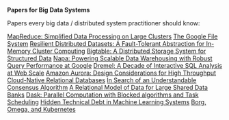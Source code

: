 __Papers for Big Data Systems__

Papers every big data / distributed system practitioner should know:

[MapReduce: Simplified Data Processing on Large Clusters][map-reduce]
[The Google File System][gfs]
[Resilient Distributed Datasets: A Fault-Tolerant Abstraction for In-Memory Cluster Computing][spark]
[Bigtable: A Distributed Storage System for Structured Data][bigtable]
[Napa: Powering Scalable Data Warehousing with Robust Query Performance at Google][napa]
[Dremel: A Decade of Interactive SQL Analysis at Web Scale][dremel]
[Amazon Aurora: Design Considerations for High Throughput Cloud-Native Relational Databases][aurora]
[In Search of an Understandable Consensus Algorithm][raft]
[A Relational Model of Data for Large Shared Data Banks][databases-1970]
[Dask: Parallel Computation with Blocked algorithms and Task Scheduling][dask]
[Hidden Technical Debt in Machine Learning Systems][tech-debt]
[Borg, Omega, and Kubernetes][k8s]


[map-reduce]: http://static.googleusercontent.com/media/research.google.com/en//archive/mapreduce-osdi04.pdf
[gfs]: https://static.googleusercontent.com/media/research.google.com/en//archive/gfs-sosp2003.pdf
[spark]: https://www.usenix.org/system/files/conference/nsdi12/nsdi12-final138.pdf
[bigtable]: https://www.usenix.org/legacy/event/osdi06/tech/chang/chang.pdf
[napa]: https://storage.googleapis.com/pub-tools-public-publication-data/pdf/16e781b51c05c902b42e069bcd0eb015d991bbc5.pdf
[dremel]: https://storage.googleapis.com/pub-tools-public-publication-data/pdf/e55a6f8822b6528ff47797936e40faedc7d047ac.pdf
[aurora]: https://media.amazonwebservices.com/blog/2017/aurora-design-considerations-paper.pdf
[raft]: https://raft.github.io/raft.pdf
[databases-1970]: http://db.dobo.sk/wp-content/uploads/2015/11/Codd_1970_A_relational_model.pdf
[dask]: https://pdfs.semanticscholar.org/73b5/8192f30bb6be8e798084d4481b97124570ed.pdf
[tech-debt]: https://proceedings.neurips.cc/paper/2015/file/86df7dcfd896fcaf2674f757a2463eba-Paper.pdf
[k8s]: https://dl.acm.org/doi/pdf/10.1145/2898442.2898444